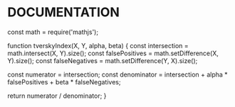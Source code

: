 # DOCUMENTATION

const math = require('mathjs');

function tverskyIndex(X, Y, alpha, beta) {
  const intersection = math.intersect(X, Y).size();
  const falsePositives = math.setDifference(X, Y).size();
  const falseNegatives = math.setDifference(Y, X).size();
  
  const numerator = intersection;
  const denominator = intersection + alpha * falsePositives + beta * falseNegatives;
  
  return numerator / denominator;
}